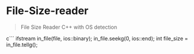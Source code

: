 # File-Size-reader
>File Size Reader C++ with OS detection

c```
ifstream in_file(file, ios::binary);
in_file.seekg(0, ios::end);
int file_size = in_file.tellg();
```
   


